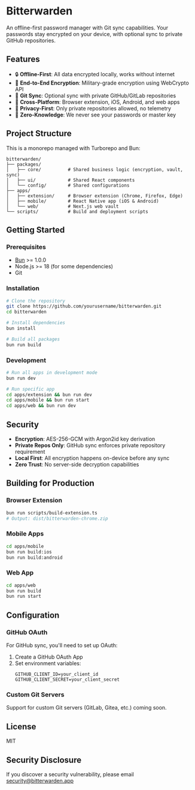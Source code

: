 # Bitterwarden

An offline-first password manager with Git sync capabilities. Your passwords stay encrypted on your device, with optional sync to private GitHub repositories.

## Features

- 🔒 **Offline-First**: All data encrypted locally, works without internet
- 🔐 **End-to-End Encryption**: Military-grade encryption using WebCrypto API
- 🔄 **Git Sync**: Optional sync with private GitHub/GitLab repositories
- 📱 **Cross-Platform**: Browser extension, iOS, Android, and web apps
- 🚫 **Privacy-First**: Only private repositories allowed, no telemetry
- 🎯 **Zero-Knowledge**: We never see your passwords or master key

## Project Structure

This is a monorepo managed with Turborepo and Bun:

```
bitterwarden/
├── packages/
│   ├── core/          # Shared business logic (encryption, vault, sync)
│   ├── ui/            # Shared React components
│   └── config/        # Shared configurations
├── apps/
│   ├── extension/     # Browser extension (Chrome, Firefox, Edge)
│   ├── mobile/        # React Native app (iOS & Android)
│   └── web/           # Next.js web vault
└── scripts/           # Build and deployment scripts
```

## Getting Started

### Prerequisites

- [Bun](https://bun.sh) >= 1.0.0
- Node.js >= 18 (for some dependencies)
- Git

### Installation

```bash
# Clone the repository
git clone https://github.com/yourusername/bitterwarden.git
cd bitterwarden

# Install dependencies
bun install

# Build all packages
bun run build
```

### Development

```bash
# Run all apps in development mode
bun run dev

# Run specific app
cd apps/extension && bun run dev
cd apps/mobile && bun run start
cd apps/web && bun run dev
```

## Security

- **Encryption**: AES-256-GCM with Argon2id key derivation
- **Private Repos Only**: GitHub sync enforces private repository requirement
- **Local First**: All encryption happens on-device before any sync
- **Zero Trust**: No server-side decryption capabilities

## Building for Production

### Browser Extension

```bash
bun run scripts/build-extension.ts
# Output: dist/bitterwarden-chrome.zip
```

### Mobile Apps

```bash
cd apps/mobile
bun run build:ios
bun run build:android
```

### Web App

```bash
cd apps/web
bun run build
bun run start
```

## Configuration

### GitHub OAuth

For GitHub sync, you'll need to set up OAuth:

1. Create a GitHub OAuth App
2. Set environment variables:
   ```
   GITHUB_CLIENT_ID=your_client_id
   GITHUB_CLIENT_SECRET=your_client_secret
   ```

### Custom Git Servers

Support for custom Git servers (GitLab, Gitea, etc.) coming soon.

## License

MIT

## Security Disclosure

If you discover a security vulnerability, please email security@bitterwarden.app